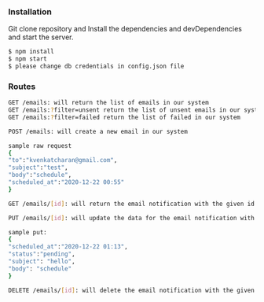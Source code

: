### Installation

Git clone repository and Install the dependencies and devDependencies and start the server.

```sh
$ npm install 
$ npm start
$ please change db credentials in config.json file 
```




### Routes 

```sh
GET /emails: will return the list of emails in our system
GET /emails:?filter=unsent return the list of unsent emails in our system
GET /emails:?filter=failed return the list of failed in our system
```
```sh
POST /emails: will create a new email in our system

sample raw request  
{
"to":"kvenkatcharan@gmail.com",
"subject":"test",
"body":"schedule",
"scheduled_at":"2020-12-22 00:55"
}
```

```sh
GET /emails/[id]: will return the email notification with the given id

```
```sh
PUT /emails/[id]: will update the data for the email notification with the given id

sample put:
{
"scheduled_at":"2020-12-22 01:13",
"status":"pending",
"subject": "hello",
"body": "schedule"
}

```

```sh
DELETE /emails/[id]: will delete the email notification with the given id  ( soft delete  updating status)
```
